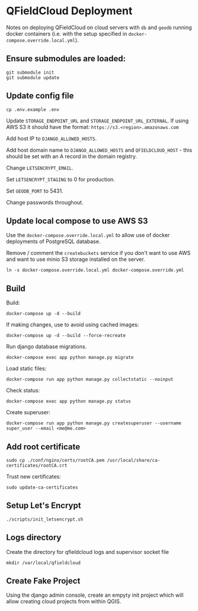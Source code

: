 # QFieldCloud Deployment

Notes on deploying QFieldCloud on cloud servers with `db` and `geodb` running docker containers (i.e. with the setup specified in `docker-compose.override.local.yml`).

## Ensure submodules are loaded:

```
git submodule init
git submodule update
```

## Update config file

```
cp .env.example .env
```

Update `STORAGE_ENDPOINT_URL` and `STORAGE_ENDPOINT_URL_EXTERNAL`. If using AWS S3 it should have the format: `https://s3.<region>.amazonaws.com`

Add host IP to `DJANGO_ALLOWED_HOSTS`. 

Add host domain name to `DJANGO_ALLOWED_HOSTS` and `QFIELDCLOUD_HOST` - this should be set with an A record in the domain registry.

Change `LETSENCRYPT_EMAIL`.

Set `LETSENCRYPT_STAGING` to 0 for production. 

Set `GEODB_PORT` to 5431.

Change passwords throughout. 

## Update local compose to use AWS S3

Use the `docker-compose.override.local.yml` to allow use of docker deployments of PostgreSQL database. 

Remove / comment the `createbuckets` service if you don't want to use AWS and want to use minio S3 storage installed on the server. 

```
ln -s docker-compose.override.local.yml docker-compose.override.yml
```

## Build


Build: 

```
docker-compose up -d --build
```

If making changes, use to avoid using cached images:

```
docker-compose up -d --build --force-recreate
```

Run django database migrations.
```
docker-compose exec app python manage.py migrate
```

Load static files:
```
docker-compose run app python manage.py collectstatic --noinput
```

Check status:

```
docker-compose exec app python manage.py status
```

Create superuser:

```
docker-compose run app python manage.py createsuperuser --username super_user --email <me@me.com>
```

## Add root certificate

```
sudo cp ./conf/nginx/certs/rootCA.pem /usr/local/share/ca-certificates/rootCA.crt
```

Trust new certificates:

```
sudo update-ca-certificates
```

## Setup Let's Encrypt

```
./scripts/init_letsencrypt.sh
```

## Logs directory
Create the directory for qfieldcloud logs and supervisor socket file

```
mkdir /var/local/qfieldcloud
```

## Create Fake Project

Using the django admin console, create an empyty init project which will allow creating cloud projects from within QGIS. 